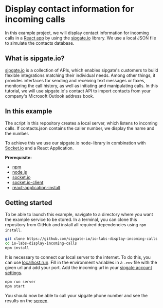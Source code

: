 # Display contact information for incoming calls

In this example project, we will display contact information for incoming calls in a [React app](https://reactjs.org/) by using the [sipgate.io](https://github.com/sipgate-io/sipgateio-node) library.
We use a local JSON file to simulate the contacts database.

## What is sipgate.io?

[sipgate.io](https://www.sipgate.io/) is a collection of APIs, which enables sipgate's customers to build flexible integrations matching their individual needs.
Among other things, it provides interfaces for sending and receiving text messages or faxes, monitoring the call history, as well as initiating and manipulating calls.
In this tutorial, we will use sipgate.io's contact API to import contacts from your company's Microsoft Outlook address book.

## In this example

The script in this repository creates a local server, which listens to incoming calls.
If contacts.json contains the caller number, we display the name and the number.

To achieve this we use our sipgate.io node-library in combination with [Socket.io](https://socket.io/) and a React Application.


**Prerequisite:** 
- [npm](https://www.npmjs.com/)
- [node.js](https://nodejs.org/en/)
- [socket.io](https://www.npmjs.com/package/socket.io)
- [socket.io-client](https://www.npmjs.com/package/socket.io-client)
- [react-application-install](https://reactjs.org/docs/create-a-new-react-app.html)

## Getting started

To be able to launch this example, navigate to a directory where you want the example service to be stored. In a terminal, you can clone this repository from GitHub and install all required dependencies using `npm install`.

```bash
git clone https://github.com/sipgate-io/io-labs-display-incoming-calls
cd io-labs-display-incoming-calls
npm install
```

It is necessary to connect our local server to the internet.
To do this, you can use [localhost.run](https://localhost.run/). 
Fill in the environment variables in a `.env` file with the given url and add your port. 
Add the incoming url in your [sipgate account settings](https://console.sipgate.com/webhooks/urls).

```bash
npm run server
npm start
```

You should now be able to call your sipgate phone number and see the results on the [screen](https://localhost:3000).

